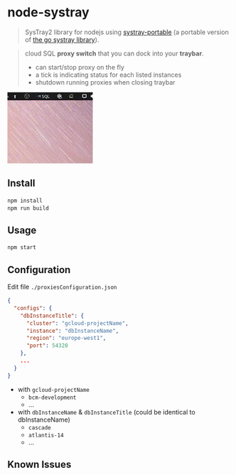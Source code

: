 # node-systray

> SysTray2 library for nodejs using [systray-portable](https://github.com/felixhao28/systray-portable) (a portable version of [the go systray library](https://github.com/getlantern/systray)).

> cloud SQL **proxy switch** that you can dock into your **traybar**.
> - can start/stop proxy on the fly
> - a tick is indicating status for each listed instances
> - shutdown running proxies when closing traybar

![](https://github.com/fvn-bcm-oui/node-systray/blob/main/sqlProxyTray.gif)

## Install
```sh
npm install
npm run build
```

## Usage

```sh
npm start
```

## Configuration

Edit file `./proxiesConfiguration.json`

```json
{
  "configs": {
    "dbInstanceTitle": {
      "cluster": "gcloud-projectName",
      "instance": "dbInstanceName",
      "region": "europe-west1",
      "port": 54320
    },
    ...
  }
}
```

- with `gcloud-projectName`
  - `bcm-development`
  - ...
- with `dbInstanceName` & `dbInstanceTitle` (could be identical to dbInstanceName)
  - `cascade`
  - `atlantis-14`
  - ...


## Known Issues


